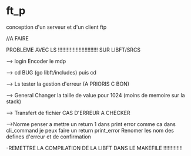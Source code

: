 # ft_p
conception d'un serveur et d'un client ftp


//A FAIRE


PROBLEME AVEC LS !!!!!!!!!!!!!!!!!!!!!!!!!!! SUR LIBFT/SRCS


--> login
    Encoder le mdp

--> cd
    BUG (go libft/includes) puis cd

--> Ls
    tester la gestion d'erreur (A PRIORIS C BON)

--> General
    Changer la taille de value pour 1024 (moins de memoire sur la stack)

--> Transfert de fichier
    CAS D'ERREUR A CHECKER

-->Norme
    penser a mettre un return 1 dans print error comme ca dans cli_command je peux faire un return print_error
    Renomer les nom des defines d'erreur et de confirmation

-REMETTRE LA COMPILATION DE LA LIBFT DANS LE MAKEFILE !!!!!!!!!!!!!